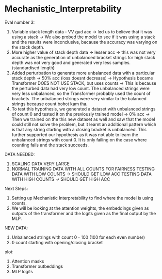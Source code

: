 # Mechanistic_Interpretability

Eval number 3:
1. Variable stack length data - VV gud acc -> led us to believe that it was using a stack -> We also probed the model to see if it was using a stack and the results were inconclusive, because the accuracy was varying on the stack depth.
2. More higher value of stack depth data -> lesser acc -> this was not very accurate as the generation of unbalanced bracket strings for high stack depth was not very good and generated very less samples. (standardised length)
3. Added perturbation to generate more unbalanced data with a particular stack depth -> 50% acc (loss doesnt decrease) -> Hypothesis became Transformer DOES NOT USE STACK, but uses counts -> This is because the perturbed data had very low count. The unbalanced strings were very less unbalanced, so the Transformer probably used the count of brackets. The unbalanced strings were very similar to the balanced strings because count bohot kam tha.
4. To test this hypothesis, we generated a dataset with unbalanced strings of count 0 and tested it on the previously trained model -> 0% acc -> Then we trained on the this new dataset as well and saw that the model could still not solve the problem, but it learnt an additional pattern which is that any string starting with a closing bracket is unbalanced. This further supported our hypothesis as it was not able to learn the unbalanced strings with count 0. It is only failing on the case where counting fails and the stack succeeds.

DATA NEEDED:
1. SCALING DATA VERY LARGE
2. NORMAL TRAINING DATA WITH ALL COUNTS FOR FAIRNESS
TESTING DATA WITH LOW COUNTS -> SHOULD GET LOW ACC
TESTING DATA WITH HIGH COUNTS -> SHOULD GET HIGH ACC

Next Steps:
1. Setting up Mechanistic Interpretability to find where the model is using counts.
2. We will be looking at the attention weights, the embeddings given as outputs of the transformer and the logits given as the final output by the MLP.

NEW DATA:
1. Unbalanced strings with count 0 - 100 (100 for each even number)
2. 0 count starting with opening/closing bracket

plot:
1. Attention masks
2. Transformer outbeddings
3. MLP logits